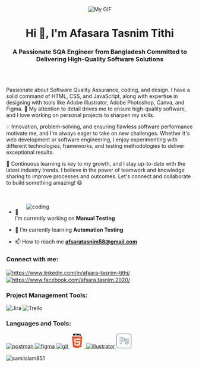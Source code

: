
<div align="center">  
    <img src="https://user-images.githubusercontent.com/74038190/216656944-f8c1b44e-493b-487f-87be-6cfe6a1a3374.gif" alt="My GIF" />  
    <h1>Hi 👋, I'm Afasara Tasnim Tithi</h1>  
    <h3>A Passionate SQA Engineer from Bangladesh Committed to Delivering High-Quality Software Solutions</h3>  
</div>  
<br />



<br />

Passionate about Software Quality Assurance, coding, and design. I have a solid command of HTML, CSS, and JavaScript, along with expertise in designing with tools like Adobe Illustrator, Adobe Photoshop, Canva, and Figma. 🚀 My attention to detail drives me to ensure high-quality software, and I love working on personal projects to sharpen my skills.

💡 Innovation, problem-solving, and ensuring flawless software performance motivate me, and I'm always eager to take on new challenges. Whether it's web development or software engineering, I enjoy experimenting with different technologies, frameworks, and testing methodologies to deliver exceptional results.

🌟 Continuous learning is key to my growth, and I stay up-to-date with the latest industry trends. I believe in the power of teamwork and knowledge sharing to improve processes and outcomes. Let's connect and collaborate to build something amazing! 😄


<br />
<br />
<img src="https://media2.giphy.com/media/v1.Y2lkPTc5MGI3NjExYmM4OXhja3dieHI1bmwyeXBhbHN5cm10MmR0YzZlNGI2MnZiaHU0byZlcD12MV9pbnRlcm5hbF9naWZfYnlfaWQmY3Q9Zw/LMcB8XospGZO8UQq87/giphy.gif" width="450" align="right"
    alt="coding">
 
 - 🔭  I’m currently working on **Manual Testing**


 - 🌱 I’m currently learning **Automation Testing**


 - 📫 How to reach me **afsaratasnim58@gmail.com**



<h3 align="left">Connect with me:</h3>
<p align="left">
    <a href="https://www.linkedin.com/in/afsara-tasnim-tithi/"><img align="center"
            src="https://raw.githubusercontent.com/rahuldkjain/github-profile-readme-generator/master/src/images/icons/Social/linked-in-alt.svg"
            alt="https://www.linkedin.com/in/afsara-tasnim-tithi/" height="30" width="40" /></a>
    <a href="https://www.facebook.com/afsara.tasnim.2020/" target="blank"><img align="center"
            src="https://raw.githubusercontent.com/rahuldkjain/github-profile-readme-generator/master/src/images/icons/Social/facebook.svg"
            alt="https://www.facebook.com/afsara.tasnim.2020/" height="30" width="40" /></a>

</p>
<h3 align="left"> Project Management Tools:</h3>
<p align="left"> <a https://www.atlassian.com/software/jira" rel="noreferrer"> <img src="https://www.vectorlogo.zone/logos/atlassian_jira/atlassian_jira-icon.svg" alt="Jira" width="40" height="40"/> </a> <a https:https://trello.com/" rel="noreferrer"> <img src="https://www.vectorlogo.zone/logos/trello/trello-icon.svg" alt="Trello" width="40" height="40"/> </a>  </p>
<h3 align="left">Languages and Tools:</h3>
<p align="left"> <a href="https://www.postman.com/" rel="noreferrer"> <img src="https://www.vectorlogo.zone/logos/getpostman/getpostman-icon.svg" alt="postman" width="40" height="40"/> </a> <a href="https://www.figma.com/" target="_blank" rel="noreferrer"> <img src="https://www.vectorlogo.zone/logos/figma/figma-icon.svg" alt="figma" width="40" height="40"/> </a> <a href="https://git-scm.com/" target="_blank" rel="noreferrer"> <img src="https://www.vectorlogo.zone/logos/git-scm/git-scm-icon.svg" alt="git" width="40" height="40"/> </a> <a href="https://www.w3.org/html/" target="_blank" rel="noreferrer"> <img src="https://raw.githubusercontent.com/devicons/devicon/master/icons/html5/html5-original-wordmark.svg" alt="html5" width="40" height="40"/> </a> <a href="https://www.adobe.com/in/products/illustrator.html" target="_blank" rel="noreferrer"> <img src="https://www.vectorlogo.zone/logos/adobe_illustrator/adobe_illustrator-icon.svg" alt="illustrator" width="40" height="40"/> </a> <a href="https://www.photoshop.com/en" target="_blank" rel="noreferrer"> <img src="https://raw.githubusercontent.com/devicons/devicon/master/icons/photoshop/photoshop-line.svg" alt="photoshop" width="40" height="40"/> </a>  </p>

<p><img align="center"
        src="https://github-readme-stats.vercel.app/api/top-langs?username=samiislam851&show_icons=true&locale=en&layout=compact"
        alt="samiislam851" /></p>
